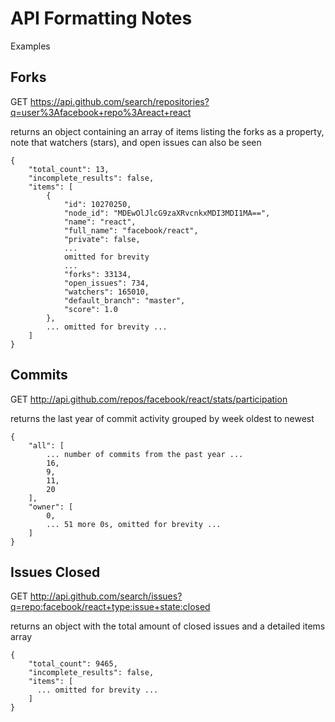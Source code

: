 # API Formatting Notes

Examples

## Forks

GET https://api.github.com/search/repositories?q=user%3Afacebook+repo%3Areact+react

returns an object containing an array of items listing the forks as a property, note that watchers (stars), and open issues can also be seen

```
{
    "total_count": 13,
    "incomplete_results": false,
    "items": [
        {
            "id": 10270250,
            "node_id": "MDEwOlJlcG9zaXRvcnkxMDI3MDI1MA==",
            "name": "react",
            "full_name": "facebook/react",
            "private": false,
            ...
            omitted for brevity
            ...
            "forks": 33134,
            "open_issues": 734,
            "watchers": 165010,
            "default_branch": "master",
            "score": 1.0
        },
        ... omitted for brevity ...
    ]
}
```

## Commits

GET http://api.github.com/repos/facebook/react/stats/participation

returns the last year of commit activity grouped by week oldest to newest

```
{
    "all": [
        ... number of commits from the past year ...
        16,
        9,
        11,
        20
    ],
    "owner": [
        0,
        ... 51 more 0s, omitted for brevity ...
    ]
}
```

## Issues Closed

GET http://api.github.com/search/issues?q=repo:facebook/react+type:issue+state:closed

returns an object with the total amount of closed issues and a detailed items array

```
{
    "total_count": 9465,
    "incomplete_results": false,
    "items": [
      ... omitted for brevity ...
    ]
}

```
